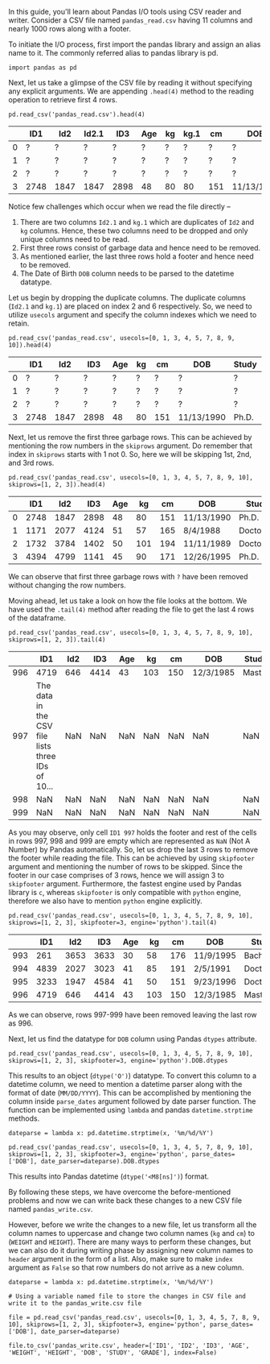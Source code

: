 In this guide, you'll learn about Pandas I/O tools using CSV reader and writer. Consider a CSV file named `pandas_read.csv` having 11 columns and nearly 1000 rows along with a footer.

To initiate the I/O process, first import the pandas library and assign an alias name to it. The commonly referred alias to pandas library is pd.

`import pandas as pd`

Next, let us take a glimpse of the CSV file by reading it without specifying any explicit arguments. We are appending `.head(4)` method to the reading operation to retrieve first 4 rows.

`pd.read_csv('pandas_read.csv').head(4)`

|   | **ID1** | **Id2** | **Id2.1** | **ID3** | **Age** | **kg** | **kg.1** | **cm** | **DOB** | **Study** | **Grade** |
| --- | --- | --- | --- | --- | --- | --- | --- | --- | --- | --- | --- |
| 0 | ? | ? | ? | ? | ? | ? | ? | ? | ? | ? | ? |
| 1 | ? | ? | ? | ? | ? | ? | ? | ? | ? | ? | ? |
| 2 | ? | ? | ? | ? | ? | ? | ? | ? | ? | ? | ? |
| 3 | 2748 | 1847 | 1847 | 2898 | 48 | 80 | 80 | 151 | 11/13/1990 | Ph.D. | A- |

Notice few challenges which occur when we read the file directly –

1. There are two columns `Id2.1` and `kg.1` which are duplicates of `Id2` and `kg` columns. Hence, these two columns need to be dropped and only unique columns need to be read.
2. First three rows consist of garbage data and hence need to be removed.
3. As mentioned earlier, the last three rows hold a footer and hence need to be removed.
4. The Date of Birth `DOB` column needs to be parsed to the datetime datatype.

Let us begin by dropping the duplicate columns. The duplicate columns (`Id2.1` and `kg.1`) are placed on index 2 and 6 respectively. So, we need to utilize `usecols` argument and specify the column indexes which we need to retain.

`pd.read_csv('pandas_read.csv', usecols=[0, 1, 3, 4, 5, 7, 8, 9, 10]).head(4)`

|   | **ID1** | **Id2** | **ID3** | **Age** | **kg** | **cm** | **DOB** | **Study** | **Grade** |
| --- | --- | --- | --- | --- | --- | --- | --- | --- | --- |
| 0 | ? | ? | ? | ? | ? | ? | ? | ? | ? |
| 1 | ? | ? | ? | ? | ? | ? | ? | ? | ? |
| 2 | ? | ? | ? | ? | ? | ? | ? | ? | ? |
| 3 | 2748 | 1847 | 2898 | 48 | 80 | 151 | 11/13/1990 | Ph.D. | A- |



Next, let us remove the first three garbage rows. This can be achieved by mentioning the row numbers in the `skiprows` argument. Do remember that index in `skiprows` starts with 1 not 0. So, here we will be skipping 1st, 2nd, and 3rd rows.

`pd.read_csv('pandas_read.csv', usecols=[0, 1, 3, 4, 5, 7, 8, 9, 10], skiprows=[1, 2, 3]).head(4)`

|   | **ID1** | **Id2** | **ID3** | **Age** | **kg** | **cm** | **DOB** | **Study** | **Grade** |
| --- | --- | --- | --- | --- | --- | --- | --- | --- | --- |
| 0 | 2748 | 1847 | 2898 | 48 | 80 | 151 | 11/13/1990 | Ph.D. | A- |
| 1 | 1171 | 2077 | 4124 | 51 | 57 | 165 | 8/4/1988 | Doctorate | F- |
| 2 | 1732 | 3784 | 1402 | 50 | 101 | 194 | 11/11/1989 | Doctorate | D- |
| 3 | 4394 | 4799 | 1141 | 45 | 90 | 171 | 12/26/1995 | Ph.D. | A+ |

We can observe that first three garbage rows with `?` have been removed without changing the row numbers.

Moving ahead, let us take a look on how the file looks at the bottom. We have used the `.tail(4)` method after reading the file to get the last 4 rows of the dataframe.

`pd.read_csv('pandas_read.csv', usecols=[0, 1, 3, 4, 5, 7, 8, 9, 10], skiprows=[1, 2, 3]).tail(4)`

|   | **ID1** | **Id2** | **ID3** | **Age** | **kg** | **cm** | **DOB** | **Study** | **Grade** |
| --- | --- | --- | --- | --- | --- | --- | --- | --- | --- |
| 996 | 4719 | 646 | 4414 | 43 | 103 | 150 | 12/3/1985 | Master | F+ |
| 997 | The data in the CSV file lists three IDs of 10... | NaN | NaN | NaN | NaN | NaN | NaN | NaN | NaN |
| 998 | NaN | NaN | NaN | NaN | NaN | NaN | NaN | NaN | NaN |
| 999 | NaN | NaN | NaN | NaN | NaN | NaN | NaN | NaN | NaN |

As you may observe, only cell `ID1 997` holds the footer and rest of the cells in rows 997, 998 and 999 are empty which are represented as `NaN` (Not A Number) by Pandas automatically. So, let us drop the last 3 rows to remove the footer while reading the file. This can be achieved by using `skipfooter` argument and mentioning the number of rows to be skipped. Since the footer in our case comprises of 3 rows, hence we will assign 3 to `skipfooter` argument. Furthermore, the fastest engine used by Pandas library is `c`, whereas `skipfooter` is only compatible with `python` engine, therefore we also have to mention `python` engine explicitly.

`pd.read_csv('pandas_read.csv', usecols=[0, 1, 3, 4, 5, 7, 8, 9, 10], skiprows=[1, 2, 3], skipfooter=3, engine='python').tail(4)`

|   | **ID1** | **Id2** | **ID3** | **Age** | **kg** | **cm** | **DOB** | **Study** | **Grade** |
| --- | --- | --- | --- | --- | --- | --- | --- | --- | --- |
| 993 | 261 | 3653 | 3633 | 30 | 58 | 176 | 11/9/1995 | Bachelor | A+ |
| 994 | 4839 | 2027 | 3023 | 41 | 85 | 191 | 2/5/1991 | Doctorate | A+ |
| 995 | 3233 | 1947 | 4584 | 41 | 50 | 151 | 9/23/1996 | Doctorate | B+ |
| 996 | 4719 | 646 | 4414 | 43 | 103 | 150 | 12/3/1985 | Master | F+ |

As we can observe, rows 997-999 have been removed leaving the last row as 996.

Next, let us find the datatype for `DOB` column using Pandas `dtypes` attribute.

`pd.read_csv('pandas_read.csv', usecols=[0, 1, 3, 4, 5, 7, 8, 9, 10], skiprows=[1, 2, 3], skipfooter=3, engine='python').DOB.dtypes`

This results to an object (`dtype('O')`) datatype. To convert this column to a datetime column, we need to mention a datetime parser along with the format of date (`MM/DD/YYYY`). This can be accomplished by mentioning the column inside `parse_dates` argument followed by date parser function. The function can be implemented using `lambda` and pandas `datetime.strptime` methods.

`dateparse = lambda x: pd.datetime.strptime(x, '%m/%d/%Y')`

`pd.read_csv('pandas_read.csv', usecols=[0, 1, 3, 4, 5, 7, 8, 9, 10], skiprows=[1, 2, 3], skipfooter=3, engine='python', parse_dates=['DOB'], date_parser=dateparse).DOB.dtypes`

This results into Pandas datetime (`dtype('<M8[ns]')`) format.

By following these steps, we have overcome the before-mentioned problems and now we can write back these changes to a new CSV file named `pandas_write.csv`.

However, before we write the changes to a new file, let us transform all the column names to uppercase and change two column names (`kg` and `cm`) to (`WEIGHT` and `HEIGHT`). There are many ways to perform these changes, but we can also do it during writing phase by assigning new column names to `header` argument in the form of a list. Also, make sure to make `index` argument as `False` so that row numbers do not arrive as a new column.

`dateparse = lambda x: pd.datetime.strptime(x, '%m/%d/%Y')`

`# Using a variable named file to store the changes in CSV file and write it to the pandas_write.csv file`

`file = pd.read_csv('pandas_read.csv', usecols=[0, 1, 3, 4, 5, 7, 8, 9, 10], skiprows=[1, 2, 3], skipfooter=3, engine='python', parse_dates=['DOB'], date_parser=dateparse)`

`file.to_csv('pandas_write.csv', header=['ID1', 'ID2', 'ID3', 'AGE', 'WEIGHT', 'HEIGHT', 'DOB', 'STUDY', 'GRADE'], index=False)`
